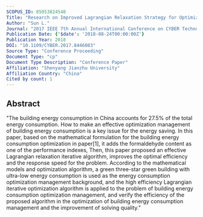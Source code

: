 ```yaml
---
SCOPUS_ID: 85053824540
Title: "Research on Improved Lagrangian Relaxation Strategy for Optimization Management of Building Energy Consumption"
Author: "Sun L."
Journal: "2017 IEEE 7th Annual International Conference on CYBER Technology in Automation, Control, and Intelligent Systems, CYBER 2017"
Publication Date: {'$date': '2018-08-24T00:00:00Z'}
Publication Year: 2018
DOI: "10.1109/CYBER.2017.8446083"
Source Type: "Conference Proceeding"
Document Type: "cp"
Document Type Description: "Conference Paper"
Affiliation: "Shenyang Jianzhu University"
Affiliation Country: "China"
Cited by count: 1
---
```


## Abstract
"The building energy consumption in China accounts for 27.5% of the total energy consumption. How to make an effective optimization management of building energy consumption is a key issue for the energy saving. In this paper, based on the mathematical formulation for the building energy consumption optimization in paper[1], it adds the formaldehyde content as one of the performance indexes, Then, this paper proposed an effective Lagrangian relaxation iterative algorithm, improves the optimal efficiency and the response speed for the problem. According to the mathematical models and optimization algorithm, a green three-star green building with ultra-low energy consumption is used as the energy consumption optimization management background, and the high efficiency Lagrangian iterative optimization algorithm is applied to the problem of building energy consumption optimization management, and verify the efficiency of the proposed algorithm in the optimization of building energy consumption management and the improvement of solving quality."
